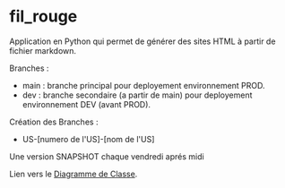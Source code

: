# fil_rouge
Application en Python qui permet de générer des sites HTML à partir de fichier markdown.

Branches :
* main : branche principal pour deployement environnement PROD.
* dev : branche secondaire (a partir de main) pour deployement environnement DEV (avant PROD).

Création des Branches :
* US-[numero de l'US]-[nom de l'US]


Une version SNAPSHOT chaque vendredi aprés midi

Lien vers le [Diagramme de Classe](https://app.diagrams.net/#Hhoussembenali%2Ffil_rouge%2Fdiagramme-classe%2Fdiagramme%2FDiagramme_Classe_Fil_Rouge.drawio).
